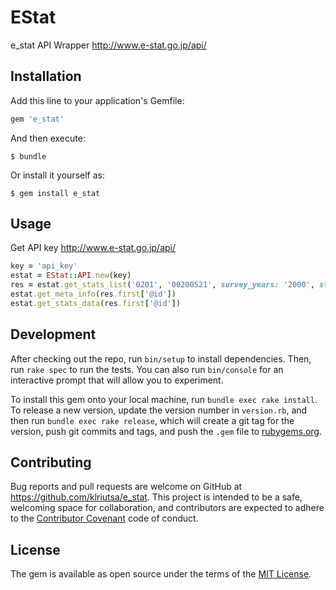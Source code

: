 # EStat

e_stat API Wrapper
http://www.e-stat.go.jp/api/

## Installation

Add this line to your application's Gemfile:

```ruby
gem 'e_stat'
```

And then execute:

    $ bundle

Or install it yourself as:

    $ gem install e_stat

## Usage

Get API key
http://www.e-stat.go.jp/api/

```ruby
key = 'api_key'
estat = EStat::API.new(key)
res = estat.get_stats_list('0201', '00200521', survey_years: '2000', start_position: '1')
estat.get_meta_info(res.first['@id'])
estat.get_stats_data(res.first['@id'])
```

## Development

After checking out the repo, run `bin/setup` to install dependencies. Then, run `rake spec` to run the tests. You can also run `bin/console` for an interactive prompt that will allow you to experiment.

To install this gem onto your local machine, run `bundle exec rake install`. To release a new version, update the version number in `version.rb`, and then run `bundle exec rake release`, which will create a git tag for the version, push git commits and tags, and push the `.gem` file to [rubygems.org](https://rubygems.org).

## Contributing

Bug reports and pull requests are welcome on GitHub at https://github.com/klriutsa/e_stat. This project is intended to be a safe, welcoming space for collaboration, and contributors are expected to adhere to the [Contributor Covenant](http://contributor-covenant.org) code of conduct.


## License

The gem is available as open source under the terms of the [MIT License](http://opensource.org/licenses/MIT).
